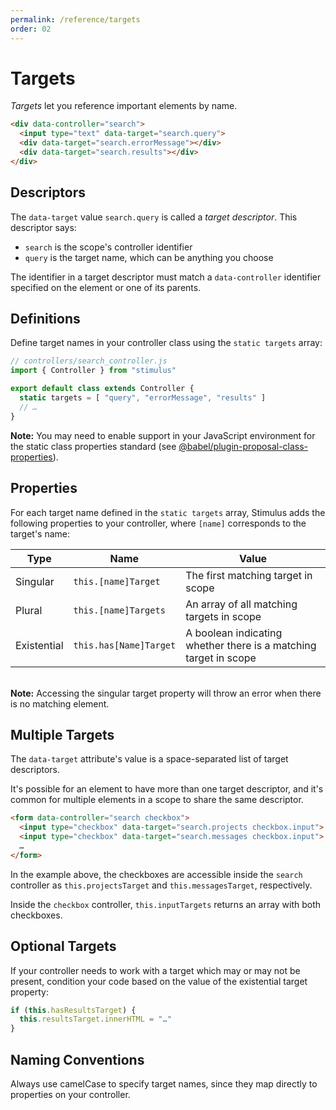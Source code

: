 ```yaml
---
permalink: /reference/targets
order: 02
---
```


# Targets

_Targets_ let you reference important elements by name.

<meta data-controller="callout" data-callout-value="search.query">
<meta data-controller="callout" data-callout-value="search.errorMessage">
<meta data-controller="callout" data-callout-value="search.results">

```html
<div data-controller="search">
  <input type="text" data-target="search.query">
  <div data-target="search.errorMessage"></div>
  <div data-target="search.results"></div>
</div>
```

## Descriptors

The `data-target` value `search.query` is called a _target descriptor_. This descriptor says:
* `search` is the scope's controller identifier
* `query` is the target name, which can be anything you choose

The identifier in a target descriptor must match a `data-controller` identifier specified on the element or one of its parents.

## Definitions

Define target names in your controller class using the `static targets` array:

```js
// controllers/search_controller.js
import { Controller } from "stimulus"

export default class extends Controller {
  static targets = [ "query", "errorMessage", "results" ]
  // …
}
```

**Note:** You may need to enable support in your JavaScript environment for the static class properties standard (see [@babel/plugin-proposal-class-properties](https://babeljs.io/docs/en/babel-plugin-proposal-class-properties)).

## Properties

For each target name defined in the `static targets` array, Stimulus adds the following properties to your controller, where `[name]` corresponds to the target's name:

Type        | Name                   | Value
----------- | ---------------------- | -----
Singular    | `this.[name]Target`    | The first matching target in scope
Plural      | `this.[name]Targets`   | An array of all matching targets in scope
Existential | `this.has[Name]Target` | A boolean indicating whether there is a matching target in scope

<br>**Note:** Accessing the singular target property will throw an error when there is no matching element.

## Multiple Targets

The `data-target` attribute's value is a space-separated list of target descriptors.

It's possible for an element to have more than one target descriptor, and it's common for multiple elements in a scope to share the same descriptor.

<meta data-controller="callout" data-callout-value="search.projects">
<meta data-controller="callout" data-callout-value="search.messages">
<meta data-controller="callout" data-callout-value="checkbox.input">

```html
<form data-controller="search checkbox">
  <input type="checkbox" data-target="search.projects checkbox.input">
  <input type="checkbox" data-target="search.messages checkbox.input">
  …
</form>
```

In the example above, the checkboxes are accessible inside the `search` controller as `this.projectsTarget` and `this.messagesTarget`, respectively.

Inside the `checkbox` controller, `this.inputTargets` returns an array with both checkboxes.

## Optional Targets

If your controller needs to work with a target which may or may not be present, condition your code based on the value of the existential target property:

```js
if (this.hasResultsTarget) {
  this.resultsTarget.innerHTML = "…"
}
```

## Naming Conventions

Always use camelCase to specify target names, since they map directly to properties on your controller.

